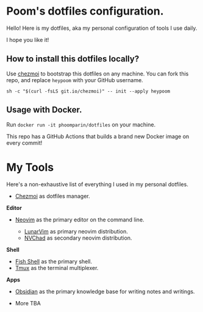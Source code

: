 # Poom's dotfiles configuration.

Hello! Here is my dotfiles, aka my personal configuration of tools I use daily.

I hope you like it!

## How to install this dotfiles locally?

Use [chezmoi](https://www.chezmoi.io) to bootstrap this dotfiles on any machine.
You can fork this repo, and replace `heypoom` with your GitHub username.

`sh -c "$(curl -fsLS git.io/chezmoi)" -- init --apply heypoom`

## Usage with Docker.

Run `docker run -it phoomparin/dotfiles` on your machine.

This repo has a GitHub Actions that builds a brand new Docker image on every commit!

# My Tools

Here's a non-exhaustive list of everything I used in my personal dotfiles.

- [Chezmoi](https://www.chezmoi.io) as dotfiles manager.

**Editor**

- [Neovim](https://neovim.io) as the primary editor on the command line.

  - [LunarVim](https://www.lunarvim.org) as primary neovim distribution.
  - [NVChad](https://nvchad.github.io) as secondary neovim distribution.

**Shell**

- [Fish Shell](https://fishshell.com) as the primary shell.
- [Tmux](https://github.com/tmux/tmux) as the terminal multiplexer.

**Apps**

- [Obsidian](https://obsidian.md) as the primary knowledge base for writing notes and writings.

- More TBA

